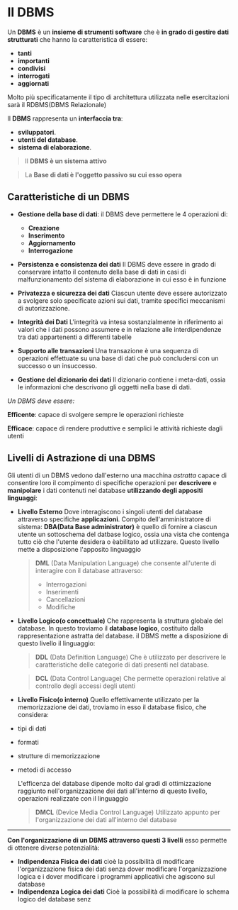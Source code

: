 # Il DBMS

Un **DBMS** è un **insieme di strumenti software** che è **in grado di gestire dati strutturati** che hanno la caratteristica di essere:
- **tanti**
- **importanti**
- **condivisi**
- **interrogati**
- **aggiornati**

Molto più specificatamente il tipo di architettura utilizzata nelle esercitazioni sarà il RDBMS(DBMS Relazionale)

Il **DBMS** rappresenta un **interfaccia tra**:
- **sviluppatori**.
- **utenti del database**.
- **sistema di elaborazione**.

> Il **DBMS è un sistema attivo**

> La **Base di dati è l'oggetto passivo su cui esso opera**


## Caratteristiche di un DBMS

- **Gestione della base di dati**: il DBMS deve permettere le 4 operazioni di:
	- **Creazione**
	- **Inserimento**
	- **Aggiornamento**
	- **Interrogazione**

- **Persistenza e consistenza dei dati**
Il DBMS deve essere in grado di conservare intatto il contenuto della base di dati in casi di malfunzionamento del sistema di elaborazione in cui esso è in funzione

- **Privatezza e sicurezza dei dati**
Ciascun utente deve essere autorizzato a svolgere solo specificate azioni sui dati, tramite specifici meccanismi di autorizzazione.

- **Integrità dei Dati**
L'integrità va intesa sostanzialmente in riferimento ai valori che i dati possono assumere e in relazione alle interdipendenze tra dati appartenenti a differenti tabelle

- **Supporto alle transazioni**
Una transazione è una sequenza di operazioni effettuate su una base di dati che può concludersi con un successo o un insuccesso.

- **Gestione del dizionario dei dati**
Il dizionario contiene i meta-dati, ossia le informazioni che descrivono gli oggetti nella base di dati.

*Un DBMS deve essere:*

**Efficente**: capace di svolgere sempre le operazioni richieste

**Efficace**: capace di rendere produttive e semplici le attività richieste dagli utenti

## Livelli di Astrazione di una DBMS

Gli utenti di un DBMS vedono dall'esterno una macchina *astratta* capace di consentire loro il compimento di specifiche operazioni per **descrivere** e **manipolare** i dati contenuti nel database **utilizzando degli appositi linguaggi**:

- **Livello Esterno**
Dove interagiscono i singoli utenti del database attraverso specifiche **applicazioni**.
Compito dell'amministratore di sistema: **DBA(Data Base administrator)** è quello di fornire a ciascun utente un sottoschema del datbase logico, ossia una vista che contenga tutto ciò che l'utente desidera o èabilitato ad utilizzare.
Questo livello mette a disposizione l'apposito linguaggio 
	> **DML** (Data Manipulation Language)
	> che consente all'utente di interagire con il database attraverso:
	> - Interrogazioni
	> - Inserimenti
	> - Cancellazioni
	> - Modifiche

- **Livello Logico(o concettuale)**
Che rappresenta la struttura globale del database.
In questo troviamo il **database logico**, costituito dalla rappresentazione astratta del database.
il DBMS mette a disposizione di questo livello il linguaggio:
	> **DDL** (Data Definition Language)
	> Che è utilizzato per descrivere le caratteristiche 	delle categorie di dati presenti nel database.

	>**DCL** (Data Control Language)
	> Che permette operazioni relative al controllo degli accessi degli utenti

- **Livello Fisico(o interno)**
Quello effettivamente utilizzato per la memorizzazione dei dati, troviamo in esso il database fisico, che considera:
- tipi di dati
- formati
- strutture di memorizzazione
- metodi di accesso

	L'efficenza del database dipende molto dal gradi di ottimizzazione raggiunto nell'organizzazione dei dati all'interno di questo livello, operazioni realizzate con il linguaggio
	> **DMCL** (Device Media Control Language)
	> Utilizzato appunto per l'organizzazione dei dati all'interno del database

- - -
**Con l'organizzazione di un DBMS attraverso questi 3 livelli** esso permette di ottenere diverse potenzialità:
- **Indipendenza Fisica dei dati**
cioè la possibilità di modificare l'organizzazione fisica dei dati senza dover modificare l'organizzazione logica e i dover modificare i programmi applicativi che agiscono sul database
- **Indipendenza Logica dei dati**
Cioè la possibilità di modificare lo schema logico del database senz


<!--stackedit_data:
eyJoaXN0b3J5IjpbMTk5MjMyNTM5OSwxOTQ2MjgzNjQzLC0yMD
E2NDU0NzQxLDE3NTE4MDE4NTYsMjAyNTkyNzY0MCwtMjMzODkz
NjczLDY3ODY4MTA1MV19
-->